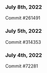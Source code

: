 ### July 8th, 2022

Commit #261491

### July 5th, 2022

Commit #314353


### July 4th, 2022

Commit #72281
